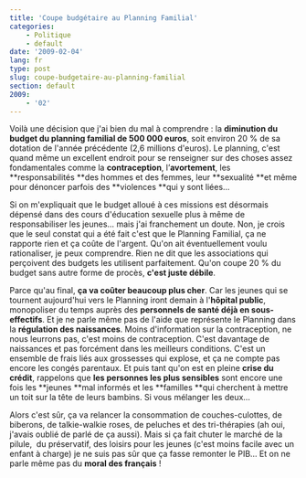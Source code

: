 ```yaml
---
title: 'Coupe budgétaire au Planning Familial'
categories:
    - Politique
    - default
date: '2009-02-04'
lang: fr
type: post
slug: coupe-budgetaire-au-planning-familial
section: default
2009:
    - '02'
---
```


Voilà une décision que j'ai bien du mal à comprendre&nbsp;: la **diminution du budget du planning familial de 500 000 euros**, soit environ 20 % de sa dotation de l'année précédente (2,6 millions d'euros). Le planning, c'est quand même un excellent endroit pour se renseigner sur des choses assez fondamentales comme la **contraception**, l’**avortement**, les **responsabilités **des hommes et des femmes, leur **sexualité **et même pour dénoncer parfois des **violences **qui y sont liées…

Si on m'expliquait que le budget alloué à ces missions est désormais dépensé dans des cours d'éducation sexuelle plus à même de responsabiliser les jeunes… mais j'ai franchement un doute. Non, je crois que le seul constat qui a été fait c'est que le Planning Familial, ça ne rapporte rien et ça coûte de l'argent. Qu'on ait éventuellement voulu rationaliser, je peux comprendre. Rien ne dit que les associations qui perçoivent des budgets les utilisent parfaitement. Qu'on coupe 20 % du budget sans autre forme de procès, **c'est juste débile**.

Parce qu'au final, **ça va coûter beaucoup plus cher**. Car les jeunes qui se tournent aujourd'hui vers le Planning iront demain à l'**hôpital public**, monopoliser du temps auprès des **personnels de santé déjà en sous-effectifs**. Et je ne parle même pas de l'aide que représente le Planning dans la **régulation des naissances**. Moins d'information sur la contraception, ne nous leurrons pas, c'est moins de contraception. C'est davantage de naissances et pas forcément dans les meilleurs conditions. C'est un ensemble de frais liés aux grossesses qui explose, et ça ne compte pas encore les congés parentaux. Et puis tant qu'on est en pleine **crise du crédit**, rappelons que **les personnes les plus sensibles** sont encore une fois les **jeunes **mal informés et les **familles **qui cherchent à mettre un toit sur la tête de leurs bambins. Si vous mélanger les deux…

Alors c'est sûr, ça va relancer la consommation de couches-culottes, de biberons, de talkie-walkie roses, de peluches et des tri-thérapies (ah oui, j'avais oublié de parlé de ça aussi). Mais si ça fait chuter le marché de la pilule,  du préservatif, des loisirs pour les jeunes (c'est moins facile avec un enfant à charge) je ne suis pas sûr que ça fasse remonter le PIB… Et on ne parle même pas du **moral des français**&nbsp;!